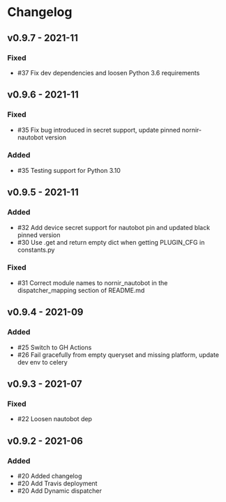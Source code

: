 # Changelog

## v0.9.7 - 2021-11

### Fixed

- #37 Fix dev dependencies and loosen Python 3.6 requirements

## v0.9.6 - 2021-11

### Fixed

- #35 Fix bug introduced in secret support, update pinned nornir-nautobot version

### Added

- #35 Testing support for Python 3.10


## v0.9.5 - 2021-11

### Added

- #32 Add device secret support for nautobot pin and updated black pinned version
- #30 Use .get and return empty dict when getting PLUGIN_CFG in constants.py 

### Fixed

- #31 Correct module names to nornir_nautobot in the dispatcher_mapping section of README.md

## v0.9.4 - 2021-09

### Added

- #25 Switch to GH Actions
- #26 Fail gracefully from empty queryset and missing platform, update dev env to celery

## v0.9.3 - 2021-07

### Fixed

- #22 Loosen nautobot dep

## v0.9.2 - 2021-06

### Added

- #20 Added changelog
- #20 Add Travis deployment
- #20 Add Dynamic dispatcher